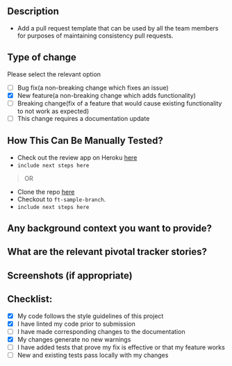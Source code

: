 ## Description ##
- Add a pull request template that can be used by all the team members for purposes of maintaining consistency pull requests.

## Type of change ##
Please select the relevant option
- [ ] Bug fix(a non-breaking change which fixes an issue)
- [x] New feature(a non-breaking change which adds functionality)
- [ ] Breaking change(fix of a feature that would cause existing functionality to not work as expected)
- [ ] This change requires a documentation update

## How This Can Be Manually Tested? ##
- Check out the review app on Heroku [here]()
- `include next steps here`

> OR

- Clone the repo [here]()
- Checkout to `ft-sample-branch`.
- `include next steps here`

## Any background context you want to provide?

## What are the relevant pivotal tracker stories?

## Screenshots (if appropriate)

## Checklist: ##
- [x] My code follows the style guidelines of this project
- [x] I have linted my code prior to submission
- [ ] I have made corresponding changes to the documentation
- [x] My changes generate no new warnings
- [ ] I have added tests that prove my fix is effective or that my feature works
- [ ] New and existing tests pass locally with my changes